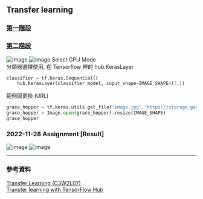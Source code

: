 ## Transfer learning
### [第一階段]()
### [第二階段]()
![image](https://user-images.githubusercontent.com/55220866/204206463-1cf5594c-d4c0-4e9c-b28b-54547b3ddabf.png)
![image](https://user-images.githubusercontent.com/55220866/204206793-745e0244-c461-4d39-a8a3-b05f0dfc7a75.png)
Select GPU Mode
<br>
分類器選擇使用, 在 Tensorflow 裡的 hub.KerasLayer
```py
classifier = tf.keras.Sequential([
    hub.KerasLayer(classifier_model, input_shape=IMAGE_SHAPE+(3,)) 
```
範例圖更換 (URL)
```py
grace_hopper = tf.keras.utils.get_file('image.jpg','https://storage.googleapis.com/download.tensorflow.org/example_images/grace_hopper.jpg')
grace_hopper = Image.open(grace_hopper).resize(IMAGE_SHAPE)
grace_hopper
```
### 2022-11-28 Assignment [Result]
![image](https://user-images.githubusercontent.com/55220866/204210853-5f40a521-7dff-4d42-85e8-c50105d755e7.png)
![image](https://user-images.githubusercontent.com/55220866/204210910-9e3bdbc2-0ac1-4ca9-8796-5fa538623209.png)

------------------------------------------------------------
### 參考資料
 [Transfer Learning (C3W2L07)](https://www.youtube.com/watch?v=yofjFQddwHE) <br>
 [Transfer learning with TensorFlow Hub](https://www.tensorflow.org/tutorials/images/transfer_learning_with_hub) <br>
